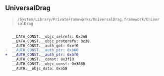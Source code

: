 ## UniversalDrag

> `/System/Library/PrivateFrameworks/UniversalDrag.framework/UniversalDrag`

```diff

   __DATA_CONST.__objc_selrefs: 0x3e8
   __DATA_CONST.__objc_protorefs: 0x38
   __AUTH_CONST.__auth_got: 0xef0
-  __AUTH_CONST.__auth_ptr: 0xb60
+  __AUTH_CONST.__auth_ptr: 0xbf0
   __AUTH_CONST.__const: 0x3f10
   __AUTH_CONST.__objc_const: 0x3068
   __AUTH.__objc_data: 0xa58

```
